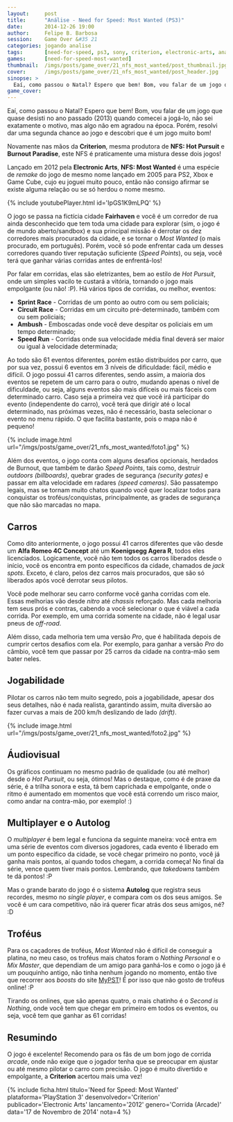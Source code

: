 ```yaml
---
layout:     post
title:      "Análise - Need for Speed: Most Wanted (PS3)"
date:       2014-12-26 19:00
author:     Felipe B. Barbosa
session:    Game Over &#35 21
categories: jogando analise
tags:       [need-for-speed, ps3, sony, criterion, electronic-arts, analise, game-over]
games:      [need-for-speed-most-wanted]
thumbnail:  /imgs/posts/game_over/21_nfs_most_wanted/post_thumbnail.jpg
cover:      /imgs/posts/game_over/21_nfs_most_wanted/post_header.jpg
sinopse: >
  Eaí, como passou o Natal? Espero que bem! Bom, vou falar de um jogo que quase desisti no ano passado (2013) quando comecei a jogá-lo, não sei exatamente o motivo, mas algo não em agradou na época. Porém, resolvi dar uma segunda chance ao jogo e descobri que é um jogo muito bom!
game_cover:
---
```

Eaí, como passou o Natal? Espero que bem! Bom, vou falar de um jogo que quase desisti no ano passado (2013) quando comecei a jogá-lo, não sei exatamente o motivo, mas algo não em agradou na época. Porém, resolvi dar uma segunda chance ao jogo e descobri que é um jogo muito bom!

Novamente nas mãos da **Criterion**, mesma produtora de **NFS: Hot Pursuit** e **Burnout Paradise**, este NFS é praticamente uma mistura desse dois jogos!

Lançado em 2012 pela **Electronic Arts**, **NFS: Most Wanted** é uma espécie de *remake* do jogo de mesmo nome lançado em 2005 para PS2, Xbox e Game Cube, cujo eu joguei muito pouco, então não consigo afirmar se existe alguma relação ou se só herdou o nome mesmo.

{% include youtubePlayer.html id='IpGS1K9mLPQ' %}

O jogo se passa na fictícia cidade **Fairhaven** e você é um corredor de rua ainda desconhecido que tem toda uma cidade para explorar (sim, o jogo é de mundo aberto/sandbox) e sua principal missão é derrotar os dez corredores mais procurados da cidade, e se tornar o *Most Wanted* (o mais procurado, em português). Porém, você só pode enfrentar cada um desses corredores quando tiver reputação suficiente (*Speed Points*), ou seja, você terá que ganhar várias corridas antes de enfrentá-los!

Por falar em corridas, elas são eletrizantes, bem ao estilo de *Hot Pursuit*, onde um simples vacilo te custará a vitória, tornando o jogo mais empolgante (ou não! :P). Há vários tipos de corridas, ou melhor, eventos:

- **Sprint Race** - Corridas de um ponto ao outro com ou sem policiais;
- **Circuit Race** - Corridas em um circuito pré-determinado, também com ou sem policiais;
- **Ambush** - Emboscadas onde você deve despitar os policiais em um tempo determinado;
- **Speed Run** - Corridas onde sua velocidade média final deverá ser maior ou igual à velocidade determinada;

Ao todo são 61 eventos diferentes, porém estão distribuídos por carro, que por sua vez, possui 6 eventos em 3 níveis de dificuldade: fácil, médio e difícil. O jogo possui 41 carros diferentes, sendo assim, a maioria dos eventos se repetem de um carro para o outro, mudando apenas o nível de dificuldade, ou seja, alguns eventos são mais difíceis ou mais fáceis com determinado carro. Caso seja a primeira vez que você irá participar do evento (independente do carro), você terá que dirigir até o local determinado, nas próximas vezes, não é necessário, basta selecionar o evento no menu rápido. O que facilita bastante, pois o mapa não é pequeno! 

{% include image.html url="/imgs/posts/game_over/21_nfs_most_wanted/foto1.jpg" %}

Além dos eventos, o jogo conta com alguns desafios opcionais, herdados de Burnout, que também te darão *Speed Points*, tais como, destruir *outdoors* *(billboards)*, quebrar grades de segurança *(security gates)* e passar em alta velocidade em radares *(speed cameras)*. São passatempo legais, mas se tornam muito chatos quando você quer localizar todos para conquistar os troféus/conquistas, principalmente, as grades de segurança que não são marcadas no mapa.

## Carros

Como dito anteriormente, o jogo possui 41 carros diferentes que vão desde um **Alfa Romeo 4C Concept** até um **Koenigsegg Agera R**, todos eles licenciados. Logicamente, você não tem todos os carros liberados desde o início, você os encontra em ponto específicos da cidade, chamados de *jack spots*. Exceto, é claro, pelos dez carros mais procurados, que são só liberados após você derrotar seus pilotos.

Você pode melhorar seu carro conforme você ganha corridas com ele. Essas melhorias vão desde *nitro* até *chassis* reforçado. Mas cada melhoria tem seus prós e contras, cabendo a você selecionar o que é viável a cada corrida. Por exemplo, em uma corrida somente na cidade, não é legal usar pneus de *off-road*.

Além disso, cada melhoria tem uma versão *Pro*, que é habilitada depois de cumprir certos desafios com ela. Por exemplo, para ganhar a versão *Pro* do câmbio, você tem que passar por 25 carros da cidade na contra-mão sem bater neles.

## Jogabilidade

Pilotar os carros não tem muito segredo, pois a jogabilidade, apesar dos seus detalhes, não é nada realista, garantindo assim, muita diversão ao fazer curvas a mais de 200 km/h deslizando de lado *(drift)*.

{% include image.html url="/imgs/posts/game_over/21_nfs_most_wanted/foto2.jpg" %}

## Áudiovisual

Os gráficos continuam no mesmo padrão de qualidade (ou até melhor) desde o *Hot Pursuit*, ou seja, ótimos! Mas o destaque, como é de praxe da série, é a trilha sonora e esta, tá bem caprichada e empolgante, onde o ritmo é aumentado em momentos que você está correndo um risco maior, como andar na contra-mão, por exemplo! :)

## Multiplayer e o Autolog

O *multiplayer* é bem legal e funciona da seguinte maneira: você entra em uma série de eventos com diversos jogadores, cada evento é liberado em um ponto específico da cidade, se você chegar primeiro no ponto, você já ganha mais pontos, aí quando todos chegam, a corrida começa! No final da série, vence quem tiver mais pontos. Lembrando, que *takedowns* também te dá pontos! :P

Mas o grande barato do jogo é o sistema **Autolog** que registra seus recordes, mesmo no *single player*, e compara com os dos seus amigos. Se você é um cara competitivo, não irá querer ficar atrás dos seus amigos, né? :D

## Troféus

Para os caçadores de troféus, *Most Wanted* não é difícil de conseguir a platina, no meu caso, os troféus mais chatos foram o *Nothing Personal* e o *Mix Master*, que dependiam de um amigo para ganhá-los e como o jogo já é um pouquinho antigo, não tinha nenhum jogando no momento, então tive que recorrer aos *boosts* do site [MyPST](http://www.mypst.com.br)! É por isso que não gosto de troféus online! :P

Tirando os onlines, que são apenas quatro, o mais chatinho é o *Second is Nothing*, onde você tem que chegar em primeiro em todos os eventos, ou seja, você tem que ganhar as 61 corridas!

## Resumindo

O jogo é excelente! Recomendo para os fãs de um bom jogo de corrida *arcade*, onde não exige que o jogador tenha que se preocupar em ajustar ou até mesmo pilotar o carro com precisão. O jogo é muito divertido e empolgante, a **Criterion** acertou mais uma vez!

{% include ficha.html
  titulo='Need for Speed: Most Wanted'
  plataforma='PlayStation 3'
  desenvolvedor='Criterion'
  publicador='Electronic Arts'
  lancamento='2012'
  genero='Corrida (Arcade)'
  data='17 de Novembro de 2014'
  nota=4 %}
